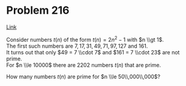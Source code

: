 # Problem 216

[Link](https://projecteuler.net/problem=216)

Consider numbers $t(n)$ of the form $t(n) = 2n^2 - 1$ with $n \\gt 1$.  
The first such numbers are $7, 17, 31, 49, 71, 97, 127$ and $161$.  
It turns out that only $49 = 7 \\cdot 7$ and $161 = 7 \\cdot 23$ are not prime.  
For $n \\le 10000$ there are $2202$ numbers $t(n)$ that are prime.

How many numbers $t(n)$ are prime for $n \\le 50\\,000\\,000$?